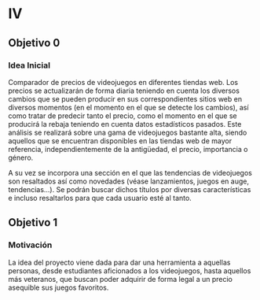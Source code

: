 # IV

## Objetivo 0
### Idea Inicial
Comparador de precios de videojuegos en diferentes tiendas web. Los precios se actualizarán de forma diaria teniendo en cuenta los diversos cambios que se pueden producir en sus correspondientes sitios web en diversos momentos (en el momento en el que se detecte los cambios), así como tratar de predecir tanto el precio, como el momento en el que se producirá la rebaja teniendo en cuenta datos estadísticos pasados. Este análisis se realizará sobre una gama de videojuegos bastante alta, siendo aquellos que se encuentran disponibles en las tiendas web de mayor referencia, independientemente de la antigüedad, el precio, importancia o género.

A su vez se incorpora una sección en el que las tendencias de videojuegos son resaltados así como novedades (véase lanzamientos, juegos en auge, tendencias...). Se podrán buscar dichos títulos por diversas características e incluso resaltarlos para que cada usuario esté al tanto.


## Objetivo 1
### Motivación
La idea del proyecto viene dada para dar una herramienta a aquellas personas, desde estudiantes aficionados a los videojuegos, hasta aquellos más veteranos, que buscan poder adquirir de forma legal a un precio asequible sus juegos favoritos.



